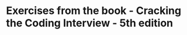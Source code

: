 Exercises from the book - Cracking the Coding Interview - 5th edition
=====================================================================